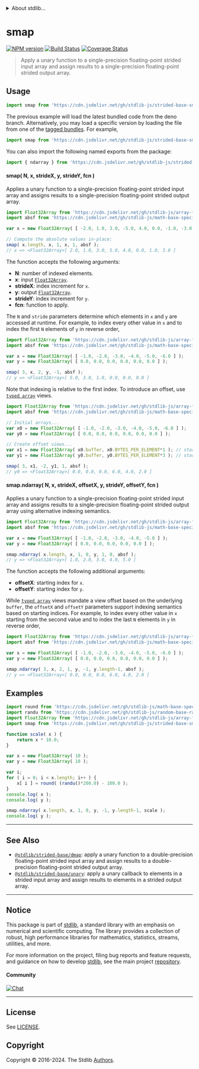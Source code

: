 <!--

@license Apache-2.0

Copyright (c) 2020 The Stdlib Authors.

Licensed under the Apache License, Version 2.0 (the "License");
you may not use this file except in compliance with the License.
You may obtain a copy of the License at

   http://www.apache.org/licenses/LICENSE-2.0

Unless required by applicable law or agreed to in writing, software
distributed under the License is distributed on an "AS IS" BASIS,
WITHOUT WARRANTIES OR CONDITIONS OF ANY KIND, either express or implied.
See the License for the specific language governing permissions and
limitations under the License.

-->


<details>
  <summary>
    About stdlib...
  </summary>
  <p>We believe in a future in which the web is a preferred environment for numerical computation. To help realize this future, we've built stdlib. stdlib is a standard library, with an emphasis on numerical and scientific computation, written in JavaScript (and C) for execution in browsers and in Node.js.</p>
  <p>The library is fully decomposable, being architected in such a way that you can swap out and mix and match APIs and functionality to cater to your exact preferences and use cases.</p>
  <p>When you use stdlib, you can be absolutely certain that you are using the most thorough, rigorous, well-written, studied, documented, tested, measured, and high-quality code out there.</p>
  <p>To join us in bringing numerical computing to the web, get started by checking us out on <a href="https://github.com/stdlib-js/stdlib">GitHub</a>, and please consider <a href="https://opencollective.com/stdlib">financially supporting stdlib</a>. We greatly appreciate your continued support!</p>
</details>

# smap

[![NPM version][npm-image]][npm-url] [![Build Status][test-image]][test-url] [![Coverage Status][coverage-image]][coverage-url] <!-- [![dependencies][dependencies-image]][dependencies-url] -->

> Apply a unary function to a single-precision floating-point strided input array and assign results to a single-precision floating-point strided output array.

<section class="intro">

</section>

<!-- /.intro -->



<section class="usage">

## Usage

```javascript
import smap from 'https://cdn.jsdelivr.net/gh/stdlib-js/strided-base-smap@deno/mod.js';
```
The previous example will load the latest bundled code from the deno branch. Alternatively, you may load a specific version by loading the file from one of the [tagged bundles](https://github.com/stdlib-js/strided-base-smap/tags). For example,

```javascript
import smap from 'https://cdn.jsdelivr.net/gh/stdlib-js/strided-base-smap@v0.2.0-deno/mod.js';
```

You can also import the following named exports from the package:

```javascript
import { ndarray } from 'https://cdn.jsdelivr.net/gh/stdlib-js/strided-base-smap@deno/mod.js';
```

#### smap( N, x, strideX, y, strideY, fcn )

Applies a unary function to a single-precision floating-point strided input array and assigns results to a single-precision floating-point strided output array.

```javascript
import Float32Array from 'https://cdn.jsdelivr.net/gh/stdlib-js/array-float32@deno/mod.js';
import absf from 'https://cdn.jsdelivr.net/gh/stdlib-js/math-base-special-absf@deno/mod.js';

var x = new Float32Array( [ -2.0, 1.0, 3.0, -5.0, 4.0, 0.0, -1.0, -3.0 ] );

// Compute the absolute values in-place:
smap( x.length, x, 1, x, 1, absf );
// x => <Float32Array>[ 2.0, 1.0, 3.0, 5.0, 4.0, 0.0, 1.0, 3.0 ]
```

The function accepts the following arguments:

-   **N**: number of indexed elements.
-   **x**: input [`Float32Array`][@stdlib/array/float32].
-   **strideX**: index increment for `x`.
-   **y**: output [`Float32Array`][@stdlib/array/float32].
-   **strideY**: index increment for `y`.
-   **fcn**: function to apply.

The `N` and `stride` parameters determine which elements in `x` and `y` are accessed at runtime. For example, to index every other value in `x` and to index the first `N` elements of `y` in reverse order,

```javascript
import Float32Array from 'https://cdn.jsdelivr.net/gh/stdlib-js/array-float32@deno/mod.js';
import absf from 'https://cdn.jsdelivr.net/gh/stdlib-js/math-base-special-absf@deno/mod.js';

var x = new Float32Array( [ -1.0, -2.0, -3.0, -4.0, -5.0, -6.0 ] );
var y = new Float32Array( [ 0.0, 0.0, 0.0, 0.0, 0.0, 0.0 ] );

smap( 3, x, 2, y, -1, absf );
// y => <Float32Array>[ 5.0, 3.0, 1.0, 0.0, 0.0, 0.0 ]
```

Note that indexing is relative to the first index. To introduce an offset, use [`typed array`][@stdlib/array/float32] views.

```javascript
import Float32Array from 'https://cdn.jsdelivr.net/gh/stdlib-js/array-float32@deno/mod.js';
import absf from 'https://cdn.jsdelivr.net/gh/stdlib-js/math-base-special-absf@deno/mod.js';

// Initial arrays...
var x0 = new Float32Array( [ -1.0, -2.0, -3.0, -4.0, -5.0, -6.0 ] );
var y0 = new Float32Array( [ 0.0, 0.0, 0.0, 0.0, 0.0, 0.0 ] );

// Create offset views...
var x1 = new Float32Array( x0.buffer, x0.BYTES_PER_ELEMENT*1 ); // start at 2nd element
var y1 = new Float32Array( y0.buffer, y0.BYTES_PER_ELEMENT*3 ); // start at 4th element

smap( 3, x1, -2, y1, 1, absf );
// y0 => <Float32Array>[ 0.0, 0.0, 0.0, 6.0, 4.0, 2.0 ]
```

#### smap.ndarray( N, x, strideX, offsetX, y, strideY, offsetY, fcn )

Applies a unary function to a single-precision floating-point strided input array and assigns results to a single-precision floating-point strided output array using alternative indexing semantics.

```javascript
import Float32Array from 'https://cdn.jsdelivr.net/gh/stdlib-js/array-float32@deno/mod.js';
import absf from 'https://cdn.jsdelivr.net/gh/stdlib-js/math-base-special-absf@deno/mod.js';

var x = new Float32Array( [ -1.0, -2.0, -3.0, -4.0, -5.0 ] );
var y = new Float32Array( [ 0.0, 0.0, 0.0, 0.0, 0.0 ] );

smap.ndarray( x.length, x, 1, 0, y, 1, 0, absf );
// y => <Float32Array>[ 1.0, 2.0, 3.0, 4.0, 5.0 ]
```

The function accepts the following additional arguments:

-   **offsetX**: starting index for `x`.
-   **offsetY**: starting index for `y`.

While [`typed array`][@stdlib/array/float32] views mandate a view offset based on the underlying `buffer`, the `offsetX` and `offsetY` parameters support indexing semantics based on starting indices. For example, to index every other value in `x` starting from the second value and to index the last `N` elements in `y` in reverse order,

```javascript
import Float32Array from 'https://cdn.jsdelivr.net/gh/stdlib-js/array-float32@deno/mod.js';
import absf from 'https://cdn.jsdelivr.net/gh/stdlib-js/math-base-special-absf@deno/mod.js';

var x = new Float32Array( [ -1.0, -2.0, -3.0, -4.0, -5.0, -6.0 ] );
var y = new Float32Array( [ 0.0, 0.0, 0.0, 0.0, 0.0, 0.0 ] );

smap.ndarray( 3, x, 2, 1, y, -1, y.length-1, absf );
// y => <Float32Array>[ 0.0, 0.0, 0.0, 6.0, 4.0, 2.0 ]
```

</section>

<!-- /.usage -->

<section class="notes">

</section>

<!-- /.notes -->

<section class="examples">

## Examples

<!-- eslint no-undef: "error" -->

```javascript
import round from 'https://cdn.jsdelivr.net/gh/stdlib-js/math-base-special-round@deno/mod.js';
import randu from 'https://cdn.jsdelivr.net/gh/stdlib-js/random-base-randu@deno/mod.js';
import Float32Array from 'https://cdn.jsdelivr.net/gh/stdlib-js/array-float32@deno/mod.js';
import smap from 'https://cdn.jsdelivr.net/gh/stdlib-js/strided-base-smap@deno/mod.js';

function scale( x ) {
    return x * 10.0;
}

var x = new Float32Array( 10 );
var y = new Float32Array( 10 );

var i;
for ( i = 0; i < x.length; i++ ) {
    x[ i ] = round( (randu()*200.0) - 100.0 );
}
console.log( x );
console.log( y );

smap.ndarray( x.length, x, 1, 0, y, -1, y.length-1, scale );
console.log( y );
```

</section>

<!-- /.examples -->

<!-- C interface documentation. -->



<!-- Section for related `stdlib` packages. Do not manually edit this section, as it is automatically populated. -->

<section class="related">

* * *

## See Also

-   <span class="package-name">[`@stdlib/strided-base/dmap`][@stdlib/strided/base/dmap]</span><span class="delimiter">: </span><span class="description">apply a unary function to a double-precision floating-point strided input array and assign results to a double-precision floating-point strided output array.</span>
-   <span class="package-name">[`@stdlib/strided-base/unary`][@stdlib/strided/base/unary]</span><span class="delimiter">: </span><span class="description">apply a unary callback to elements in a strided input array and assign results to elements in a strided output array.</span>

</section>

<!-- /.related -->

<!-- Section for all links. Make sure to keep an empty line after the `section` element and another before the `/section` close. -->


<section class="main-repo" >

* * *

## Notice

This package is part of [stdlib][stdlib], a standard library with an emphasis on numerical and scientific computing. The library provides a collection of robust, high performance libraries for mathematics, statistics, streams, utilities, and more.

For more information on the project, filing bug reports and feature requests, and guidance on how to develop [stdlib][stdlib], see the main project [repository][stdlib].

#### Community

[![Chat][chat-image]][chat-url]

---

## License

See [LICENSE][stdlib-license].


## Copyright

Copyright &copy; 2016-2024. The Stdlib [Authors][stdlib-authors].

</section>

<!-- /.stdlib -->

<!-- Section for all links. Make sure to keep an empty line after the `section` element and another before the `/section` close. -->

<section class="links">

[npm-image]: http://img.shields.io/npm/v/@stdlib/strided-base-smap.svg
[npm-url]: https://npmjs.org/package/@stdlib/strided-base-smap

[test-image]: https://github.com/stdlib-js/strided-base-smap/actions/workflows/test.yml/badge.svg?branch=v0.2.0
[test-url]: https://github.com/stdlib-js/strided-base-smap/actions/workflows/test.yml?query=branch:v0.2.0

[coverage-image]: https://img.shields.io/codecov/c/github/stdlib-js/strided-base-smap/main.svg
[coverage-url]: https://codecov.io/github/stdlib-js/strided-base-smap?branch=main

<!--

[dependencies-image]: https://img.shields.io/david/stdlib-js/strided-base-smap.svg
[dependencies-url]: https://david-dm.org/stdlib-js/strided-base-smap/main

-->

[chat-image]: https://img.shields.io/gitter/room/stdlib-js/stdlib.svg
[chat-url]: https://app.gitter.im/#/room/#stdlib-js_stdlib:gitter.im

[stdlib]: https://github.com/stdlib-js/stdlib

[stdlib-authors]: https://github.com/stdlib-js/stdlib/graphs/contributors

[umd]: https://github.com/umdjs/umd
[es-module]: https://developer.mozilla.org/en-US/docs/Web/JavaScript/Guide/Modules

[deno-url]: https://github.com/stdlib-js/strided-base-smap/tree/deno
[deno-readme]: https://github.com/stdlib-js/strided-base-smap/blob/deno/README.md
[umd-url]: https://github.com/stdlib-js/strided-base-smap/tree/umd
[umd-readme]: https://github.com/stdlib-js/strided-base-smap/blob/umd/README.md
[esm-url]: https://github.com/stdlib-js/strided-base-smap/tree/esm
[esm-readme]: https://github.com/stdlib-js/strided-base-smap/blob/esm/README.md
[branches-url]: https://github.com/stdlib-js/strided-base-smap/blob/main/branches.md

[stdlib-license]: https://raw.githubusercontent.com/stdlib-js/strided-base-smap/main/LICENSE

[@stdlib/array/float32]: https://github.com/stdlib-js/array-float32/tree/deno

<!-- <related-links> -->

[@stdlib/strided/base/dmap]: https://github.com/stdlib-js/strided-base-dmap/tree/deno

[@stdlib/strided/base/unary]: https://github.com/stdlib-js/strided-base-unary/tree/deno

<!-- </related-links> -->

</section>

<!-- /.links -->

